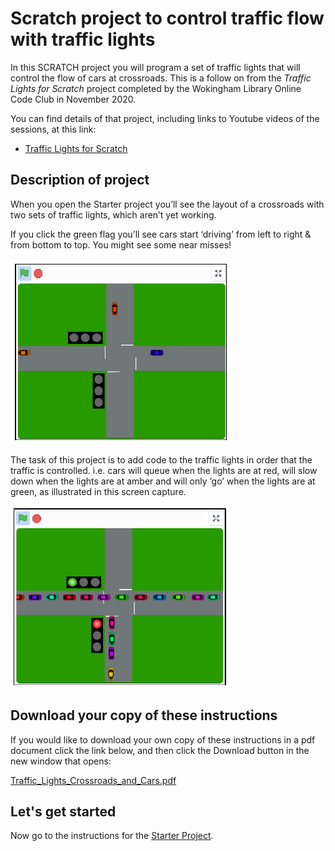 # Scratch project to control traffic flow with traffic lights

In this SCRATCH project you will program a set of traffic lights that will control the flow of cars at crossroads. This is a follow on from the *Traffic Lights for Scratch* project completed by the Wokingham Library Online Code Club in November 2020. 

You can find details of that project, including links to Youtube videos of the sessions, at this link:

* [Traffic Lights for Scratch](../../../OnlineCodeclub/blob/master/traffic_lights.md)

## Description of project

When you open the Starter project you’ll see the layout of a crossroads with two sets of traffic lights, which aren’t yet working.

If you click the green flag you’ll see cars start ‘driving’ from left to right & from bottom to top. You might see some near misses!

![road static](01-Starter_project/starter01.png "starter01")

The task of this project is to add code to the traffic lights in order that the traffic is controlled. i.e. cars will queue when the lights are at red, will slow down when the lights are at amber and will only ‘go’ when the lights are at green, as illustrated in this screen capture.

![controlled traffic](01-Starter_project/starter02.png "starter02")

## Download your copy of these instructions

If you would like to download your own copy of these instructions in a pdf document click the link below, and then click the Download button in the new window that opens:

[Traffic_Lights_Crossroads_and_Cars.pdf](Traffic_Lights_Crossroads_and_Cars.pdf)

## Let's get started

Now go to the instructions for the [Starter Project](01-Starter_project/README.md).
